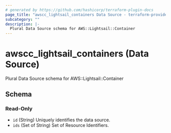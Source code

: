 ```yaml
---
# generated by https://github.com/hashicorp/terraform-plugin-docs
page_title: "awscc_lightsail_containers Data Source - terraform-provider-awscc"
subcategory: ""
description: |-
  Plural Data Source schema for AWS::Lightsail::Container
---
```


# awscc_lightsail_containers (Data Source)

Plural Data Source schema for AWS::Lightsail::Container



<!-- schema generated by tfplugindocs -->
## Schema

### Read-Only

- `id` (String) Uniquely identifies the data source.
- `ids` (Set of String) Set of Resource Identifiers.
